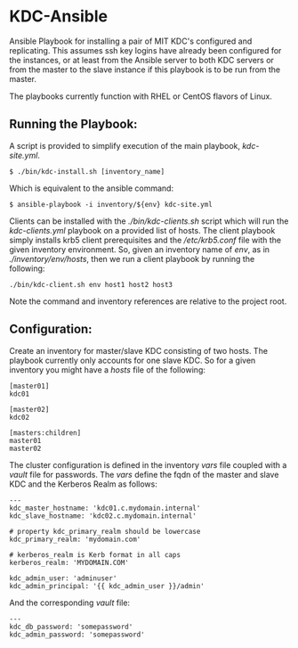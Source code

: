 KDC-Ansible
============

Ansible Playbook for installing a pair of MIT KDC's configured and replicating.
This assumes ssh key logins have already been configured for the instances, or at
least from the Ansible server to both KDC servers or from the master to the
slave instance if this playbook is to be run from the master.

The playbooks currently function with RHEL or CentOS flavors of Linux.


## Running the Playbook:

A script is provided to simplify execution of the main playbook, *kdc-site.yml*.
```
$ ./bin/kdc-install.sh [inventory_name]
```

Which is equivalent to the ansible command:
```
$ ansible-playbook -i inventory/${env} kdc-site.yml
```

Clients can be installed with the *./bin/kdc-clients.sh* script which will
run the *kdc-clients.yml* playbook on a provided list of hosts. The client
playbook simply installs krb5 client prerequisites and the */etc/krb5.conf*
file with the given inventory environment. So, given an inventory name of
*env*, as in *./inventory/env/hosts*, then we run a client playbook by
running the following:
```
./bin/kdc-client.sh env host1 host2 host3
```

Note the command and inventory references are relative to the project root.


## Configuration:

  Create an inventory for master/slave KDC consisting of two hosts. The
playbook currently only accounts for one slave KDC.  So for a given inventory
you might have a *hosts* file of the following:
```
[master01]
kdc01

[master02]
kdc02

[masters:children]
master01
master02
```

  The cluster configuration is defined in the inventory *vars* file coupled
with a *vault* file for passwords.  The *vars* define the fqdn of the master
and slave KDC and the Kerberos Realm as follows:
```
---
kdc_master_hostname: 'kdc01.c.mydomain.internal'
kdc_slave_hostname: 'kdc02.c.mydomain.internal'

# property kdc_primary_realm should be lowercase
kdc_primary_realm: 'mydomain.com'

# kerberos_realm is Kerb format in all caps
kerberos_realm: 'MYDOMAIN.COM'

kdc_admin_user: 'adminuser'
kdc_admin_principal: '{{ kdc_admin_user }}/admin'
```

And the corresponding *vault* file:
```
---
kdc_db_password: 'somepassword'
kdc_admin_password: 'somepassword'
```
